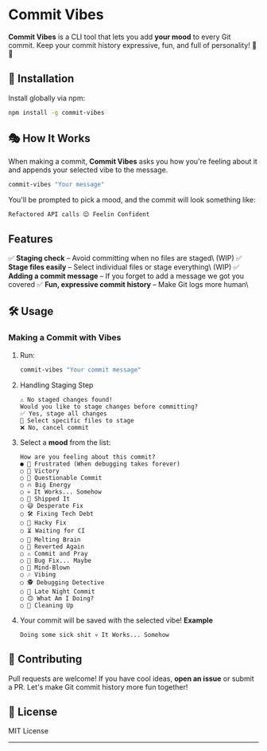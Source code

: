 # Commit Vibes

**Commit Vibes** is a CLI tool that lets you add **your mood** to every Git commit. Keep your commit history expressive, fun, and full of personality! 🎵🚀

## 🚀 Installation

Install globally via npm:

```sh
npm install -g commit-vibes
```

## 🎭 How It Works

When making a commit, **Commit Vibes** asks you how you're feeling about it and appends your selected vibe to the message.

```sh
commit-vibes "Your message"
```

You'll be prompted to pick a mood, and the commit will look something like:

```
Refactored API calls 😌 Feelin Confident
```

## Features

✅ **Staging check** – Avoid committing when no files are staged\ (WIP)
✅ **Stage files easily** – Select individual files or stage everything\ (WIP)
✅ **Adding a commit message** – If you forget to add a message we got you covered
✅ **Fun, expressive commit history** – Make Git logs more human\

## 🛠️ Usage

### **Making a Commit with Vibes**

1. Run:
   ```sh
   commit-vibes "Your commit message"
   ```
2. Handling Staging Step

   ```
   ⚠️ No staged changes found!
   Would you like to stage changes before committing?
   ✅ Yes, stage all changes
   📂 Select specific files to stage
   ❌ No, cancel commit
   ```

3. Select a **mood** from the list:
   ```
   How are you feeling about this commit?
   ● 😤 Frustrated (When debugging takes forever)
   ○ 🎉 Victory
   ○ 🤔 Questionable Commit
   ○ 🔥 Big Energy
   ○ 💀 It Works... Somehow
   ○ 🚀 Shipped It
   ○ 😅 Desperate Fix
   ○ 🛠 Fixing Tech Debt
   ○ 🤡 Hacky Fix
   ○ ⏳ Waiting for CI
   ○ 🫠 Melting Brain
   ○ 🔄 Reverted Again
   ○ ⚠️ Commit and Pray
   ○ 🐛 Bug Fix... Maybe
   ○ 🤯 Mind-Blown
   ○ 🎶 Vibing
   ○ 🕵️ Debugging Detective
   ○ 🌙 Late Night Commit
   ○ 🙃 What Am I Doing?
   ○ 🧹 Cleaning Up
   ```
4. Your commit will be saved with the selected vibe!
   **Example**
   ```
   Doing some sick shit 💀 It Works... Somehow
   ```

## 🤝 Contributing

Pull requests are welcome! If you have cool ideas, **open an issue** or submit a PR. Let's make Git commit history more fun together!

## 📜 License

MIT License

---
